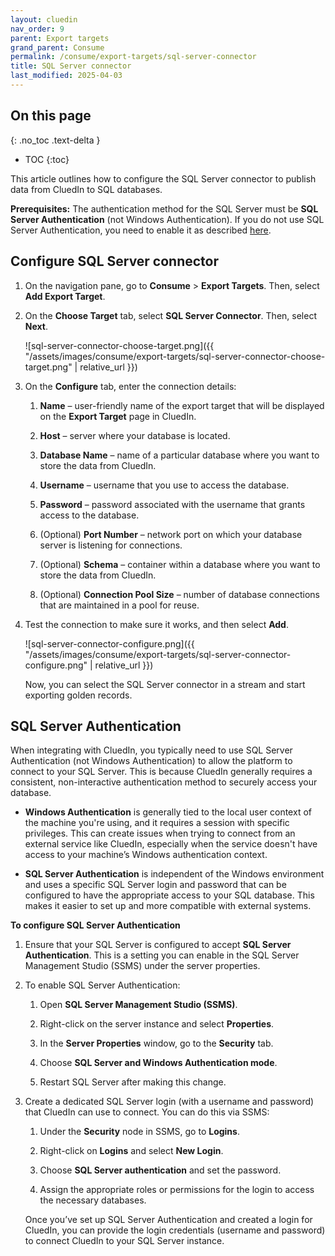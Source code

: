 ```yaml
---
layout: cluedin
nav_order: 9
parent: Export targets
grand_parent: Consume
permalink: /consume/export-targets/sql-server-connector
title: SQL Server connector
last_modified: 2025-04-03
---
```

## On this page
{: .no_toc .text-delta }
- TOC
{:toc}

This article outlines how to configure the SQL Server connector to publish data from CluedIn to SQL databases.

**Prerequisites:** The authentication method for the SQL Server must be **SQL Server Authentication** (not Windows Authentication). If you do not use SQL Server Authentication, you need to enable it as described [here](#sql-server-authentication).

## Configure SQL Server connector

1. On the navigation pane, go to **Consume** > **Export Targets**. Then, select **Add Export Target**.

1. On the **Choose Target** tab, select **SQL Server Connector**. Then, select **Next**.

    ![sql-server-connector-choose-target.png]({{ "/assets/images/consume/export-targets/sql-server-connector-choose-target.png" | relative_url }})

1. On the **Configure** tab, enter the connection details:

    1. **Name** – user-friendly name of the export target that will be displayed on the **Export Target** page in CluedIn.

    1. **Host** – server where your database is located.

    1. **Database Name** – name of a particular database where you want to store the data from CluedIn.

    1. **Username** – username that you use to access the database.

    1. **Password** – password associated with the username that grants access to the database.

    1. (Optional) **Port Number** – network port on which your database server is listening for connections.

    1. (Optional) **Schema** – container within a database where you want to store the data from CluedIn.

    1. (Optional) **Connection Pool Size** – number of database connections that are maintained in a pool for reuse.

1. Test the connection to make sure it works, and then select **Add**.

    ![sql-server-connector-configure.png]({{ "/assets/images/consume/export-targets/sql-server-connector-configure.png" | relative_url }})

    Now, you can select the SQL Server connector in a stream and start exporting golden records.

## SQL Server Authentication

When integrating with CluedIn, you typically need to use SQL Server Authentication (not Windows Authentication) to allow the platform to connect to your SQL Server. This is because CluedIn generally requires a consistent, non-interactive authentication method to securely access your database.   

- **Windows Authentication** is generally tied to the local user context of the machine you're using, and it requires a session with specific privileges. This can create issues when trying to connect from an external service like CluedIn, especially when the service doesn't have access to your machine’s Windows authentication context.

- **SQL Server Authentication** is independent of the Windows environment and uses a specific SQL Server login and password that can be configured to have the appropriate access to your SQL database. This makes it easier to set up and more compatible with external systems.

**To configure SQL Server Authentication**

1. Ensure that your SQL Server is configured to accept **SQL Server Authentication**. This is a setting you can enable in the SQL Server Management Studio (SSMS) under the server properties.

1. To enable SQL Server Authentication:

    1. Open **SQL Server Management Studio (SSMS)**.

    1. Right-click on the server instance and select **Properties**.

    1. In the **Server Properties** window, go to the **Security** tab.

    1. Choose **SQL Server and Windows Authentication mode**.

    1. Restart SQL Server after making this change.

1. Create a dedicated SQL Server login (with a username and password) that CluedIn can use to connect. You can do this via SSMS:

    1. Under the **Security** node in SSMS, go to **Logins**.

    1. Right-click on **Logins** and select **New Login**.

    1. Choose **SQL Server authentication** and set the password.

    1. Assign the appropriate roles or permissions for the login to access the necessary databases.

    Once you’ve set up SQL Server Authentication and created a login for CluedIn, you can provide the login credentials (username and password) to connect CluedIn to your SQL Server instance.